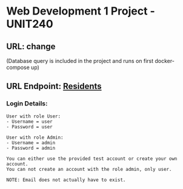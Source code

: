 # Web Development 1 Project - UNIT240

## URL: change
(Database query is included in the project and runs on first docker-compose up)

## URL Endpoint: [Residents](localhost/api/resident)


### Login Details:
```
User with role User:
- Username = user
- Password = user

User with role Admin:
- Username = admin
- Password = admin

You can either use the provided test account or create your own account.
You can not create an account with the role admin, only user.

NOTE: Email does not actually have to exist. 
```
<br>
